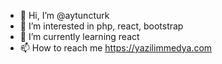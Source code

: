 - 👋 Hi, I’m @aytuncturk
- 👀 I’m interested in php, react, bootstrap
- 🌱 I’m currently learning react
- 📫 How to reach me https://yazilimmedya.com

<!---
aytuncturk/aytuncturk is a ✨ special ✨ repository because its `README.md` (this file) appears on your GitHub profile.
You can click the Preview link to take a look at your changes.
--->

